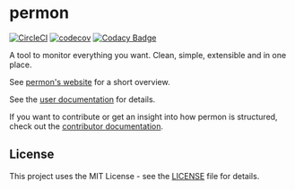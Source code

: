 # permon

[![CircleCI](https://circleci.com/gh/bminixhofer/permon/tree/dev.svg?style=svg)](https://circleci.com/gh/bminixhofer/permon/tree/dev)
[![codecov](https://codecov.io/gh/bminixhofer/permon/branch/dev/graph/badge.svg)](https://codecov.io/gh/bminixhofer/permon)
[![Codacy Badge](https://api.codacy.com/project/badge/Grade/aeb0088ce100440f9077e1da6c6ca4f6)](https://www.codacy.com/app/bminixhofer/permon?utm_source=github.com&amp;utm_medium=referral&amp;utm_content=bminixhofer/permon&amp;utm_campaign=Badge_Grade)

A tool to monitor everything you want. Clean, simple, extensible and in one place.

See [permon's website](https://bminixhofer.github.io/permon) for a short overview.

See the [user documentation](https://bminixhofer.github.io/permon/userdoc) for details.

If you want to contribute or get an insight into how permon is structured, check out the [contributor documentation](https://bminixhofer.github.io/permon/contributordoc).

## License

This project uses the MIT License - see the [LICENSE](LICENSE) file for details.
